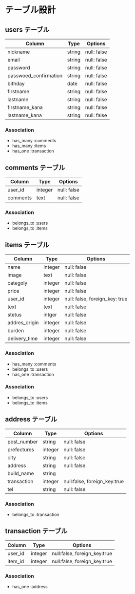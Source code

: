 # テーブル設計

## users テーブル

| Column                    | Type   | Options     |
| --------                  | ------ | ----------- |
| nickname                  | string | null: false |
| email                     | string | null: false |
| password                  | string | null: false |
| passwoed_confirmation     | string | null: false |
| bithday                   | date   | null: false |
| firstname                 | string | null: false |
| lastname                  | string | null: false |
| firstname_kana            | string | null: false |
| lastname_kana             | string | null: false |

### Association

- has_many :comments
- has_many :items
- has_one :transaction

## comments テーブル

| Column | Type   | Options     |
| ------ | ------ | ----------- |
| user_id| integer| null: false |
| comments| text  | null: false |

### Association

- belongs_to :users
- belongs_to :items

## items テーブル

| Column | Type       | Options                    |
| ------ | ---------- | -------------------------- |
| name   | integer    |   null: false              |
| image  | text       | null: false                |
| categoly| integer   | null: false                |
| price  | integer    | null: false                |
| user_id| integer    | null: false, foreign_key: true |
| text   | text        | null: false               |
| stetus | intger      | null: false               |
| addres_origin| integer | null: false             |
| burden | integer     | null: false               |
| delivery_time| integer | null: false             |

### Association

- has_many :comments
- belongs_to :users
- has_one :transaction



### Association

- belongs_to :users
- belongs_to :items

## address テーブル

| Column  | Type       | Options    |
| ------- | ---------- | ---------- |
| post_number | string | null: false|
| prefectures| integer | null: false|
| city    | string     | null: false |
| address | string     | null: false |
| build_name| string   |             |
|transaction| integer  |null:false, foreign_key:true|
| tel     | string     | null: false |

### Association
- belongs_to :transaction

## transaction テーブル

| Column  | Type       | Options                        |
| ------- | ---------- | ------------------------------ |
| user_id | integer    |  null:false, foreign_key:true  |
| item_id | integer    |  null:false, foreign_key:true  |



### Association
- has_one :address